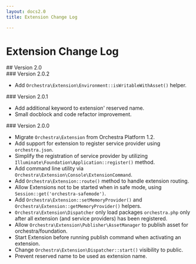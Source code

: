 ```yaml
---
layout: docs2.0
title: Extension Change Log

---
```


# Extension Change Log

<section id="v2.0">
## Version 2.0

<article id="v2.0.2">
### Version 2.0.2

* Add `Orchestra\Extension\Environment::isWritableWithAsset()` helper.

</article>

<article id="v2.0.1">
### Version 2.0.1

* Add additional keyword to extension' reserved name.
* Small docblock and code refactor improvement.

</article>

<article id="v2.0.0">
### Version 2.0.0

* Migrate `Orchestra\Extension` from Orchestra Platform 1.2.
* Add support for extension to register service provider using `orchestra.json`.
* Simplify the registration of service provider by utilizing `Illuminate\Foundation\Application::register()` method.
* Add command line utility via `Orchestra\Extension\Console\ExtensionCommand`.
* Add `Orchestra\Extension::route()` method to handle extension routing.
* Allow Extensions not to be started when in safe mode, using `Session::get('orchestra-safemode')`.
* Add `Orchestra\Extension::setMemoryProvider()` and `Orchestra\Extension::getMemoryProvider()` helpers.
* `Orchestra\Extension\Dispatcher` only load packages `orchestra.php` only after all extension (and service providers) has been registered.
* Allow `Orchestra\Extension\Publisher\AssetManager` to publish asset for orchestra/foundation.
* Start Extension before running publish command when activating an extension.
* Change `Orchestra\Extension\Dispatcher::start()` visibility to public.
* Prevent reserved name to be used as extension name.

</article>

</section>
